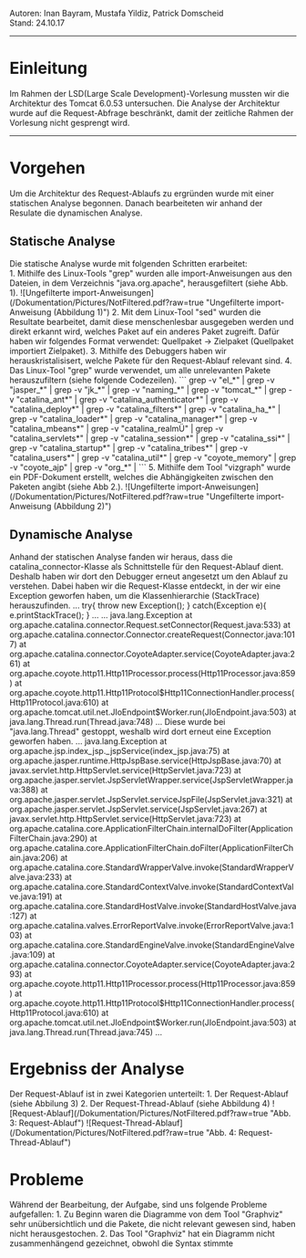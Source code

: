Autoren: Inan Bayram, Mustafa Yildiz, Patrick Domscheid</br>
Stand: 24.10.17</br>

<hr>

<h1>Einleitung</h1>
Im Rahmen der LSD(Large Scale Development)-Vorlesung mussten wir
die Architektur des Tomcat 6.0.53 untersuchen. Die Analyse der
Architektur wurde auf die Request-Abfrage beschränkt, damit der
zeitliche Rahmen der Vorlesung nicht gesprengt wird.

<hr>

<h1>Vorgehen</h1>
Um die Architektur des Request-Ablaufs zu ergründen wurde mit einer
statischen Analyse begonnen. Danach bearbeiteten wir anhand der Resulate
die dynamischen Analyse.

<h2>Statische Analyse</h2>
Die statische Analyse wurde mit folgenden Schritten erarbeitet:</br>
1. Mithilfe des Linux-Tools "grep" wurden alle import-Anweisungen aus den
Dateien, in dem Verzeichnis "java.org.apache", herausgefiltert (siehe Abb. 1).
![Ungefilterte import-Anweisungen](/Dokumentation/Pictures/NotFiltered.pdf?raw=true "Ungefilterte import-Anweisung (Abbildung 1)")
2. Mit dem Linux-Tool "sed" wurden die Resultate bearbeitet, damit diese
menschenlesbar ausgegeben werden und direkt erkannt wird, welches Paket auf
ein anderes Paket zugreift. Dafür haben wir folgendes Format verwendet:
Quellpaket -> Zielpaket (Quellpaket importiert Zielpaket).
3. Mithilfe des Debuggers haben wir herauskristalisisert, welche Pakete für den
Request-Ablauf relevant sind.
4. Das Linux-Tool "grep" wurde verwendet, um alle unrelevanten Pakete
herauszufiltern (siehe folgende Codezeilen).
```
grep -v "el_*" | grep -v "jasper_*" | grep -v "jk_*" | grep -v "naming_*" |
grep -v "tomcat_*" | grep -v "catalina_ant*" | grep -v "catalina_authenticator*" |
grep -v "catalina_deploy*" | grep -v "catalina_filters*" |
grep -v "catalina_ha_*" | grep -v "catalina_loader*" | grep -v "catalina_manager*" |
grep -v "catalina_mbeans*" | grep -v "catalina_realmÜ" |
grep -v "catalina_servlets*" | grep -v "catalina_session*" | grep -v "catalina_ssi*" |
grep -v "catalina_startup*" | grep -v "catalina_tribes*" |
grep -v "catalina_users*" | grep -v "catalina_util*" |
grep -v "coyote_memory" | grep -v "coyote_ajp" |
grep -v "org_*" |
```
5. Mithilfe dem Tool "vizgraph" wurde ein PDF-Dokument erstellt, welches
die Abhängigkeiten zwischen den Paketen angibt (siehe Abb 2.).
![Ungefilterte import-Anweisungen](/Dokumentation/Pictures/NotFiltered.pdf?raw=true "Ungefilterte import-Anweisung (Abbildung 2)")
</br>

<h2>Dynamische Analyse</h2>
Anhand der statischen Analyse fanden wir heraus, dass die catalina_connector-Klasse
als Schnittstelle für den Request-Ablauf dient. Deshalb haben wir dort den Debugger
erneut angesetzt um den Ablauf zu verstehen. Dabei haben wir die Request-Klasse entdeckt,
in der wir eine Exception geworfen haben, um die Klassenhierarchie (StackTrace) herauszufinden.
...
try{
    throw new Exception();
} catch(Exception e){
    e.printStackTrace();
}
...
...
java.lang.Exception
	at org.apache.catalina.connector.Request.setConnector(Request.java:533)
	at org.apache.catalina.connector.Connector.createRequest(Connector.java:1017)
	at org.apache.catalina.connector.CoyoteAdapter.service(CoyoteAdapter.java:261)
	at org.apache.coyote.http11.Http11Processor.process(Http11Processor.java:859)
	at org.apache.coyote.http11.Http11Protocol$Http11ConnectionHandler.process(Http11Protocol.java:610)
	at org.apache.tomcat.util.net.JIoEndpoint$Worker.run(JIoEndpoint.java:503)
	at java.lang.Thread.run(Thread.java:748)
...
Diese wurde bei "java.lang.Thread" gestoppt, weshalb wird dort erneut eine Exception
geworfen haben.
...
java.lang.Exception
at org.apache.jsp.index_jsp._jspService(index_jsp.java:75)
at org.apache.jasper.runtime.HttpJspBase.service(HttpJspBase.java:70)
at javax.servlet.http.HttpServlet.service(HttpServlet.java:723)
at org.apache.jasper.servlet.JspServletWrapper.service(JspServletWrapper.java:388)
at org.apache.jasper.servlet.JspServlet.serviceJspFile(JspServlet.java:321)
at org.apache.jasper.servlet.JspServlet.service(JspServlet.java:267)
at javax.servlet.http.HttpServlet.service(HttpServlet.java:723)
at org.apache.catalina.core.ApplicationFilterChain.internalDoFilter(ApplicationFilterChain.java:290)
at org.apache.catalina.core.ApplicationFilterChain.doFilter(ApplicationFilterChain.java:206)
at org.apache.catalina.core.StandardWrapperValve.invoke(StandardWrapperValve.java:233)
at org.apache.catalina.core.StandardContextValve.invoke(StandardContextValve.java:191)
at org.apache.catalina.core.StandardHostValve.invoke(StandardHostValve.java:127)
at org.apache.catalina.valves.ErrorReportValve.invoke(ErrorReportValve.java:103)
at org.apache.catalina.core.StandardEngineValve.invoke(StandardEngineValve.java:109)
at org.apache.catalina.connector.CoyoteAdapter.service(CoyoteAdapter.java:293)
at org.apache.coyote.http11.Http11Processor.process(Http11Processor.java:859)
at org.apache.coyote.http11.Http11Protocol$Http11ConnectionHandler.process(Http11Protocol.java:610)
at org.apache.tomcat.util.net.JIoEndpoint$Worker.run(JIoEndpoint.java:503)
at java.lang.Thread.run(Thread.java:745)
...

<h1>Ergebniss der Analyse</h1>
Der Request-Ablauf ist in zwei Kategorien unterteilt:
1. Der Request-Ablauf (siehe Abbilung 3)
2. Der Request-Thread-Ablauf (siehe Abbildung 4)
![Request-Ablauf](/Dokumentation/Pictures/NotFiltered.pdf?raw=true "Abb. 3: Request-Ablauf")
![Request-Thread-Ablauf](/Dokumentation/Pictures/NotFiltered.pdf?raw=true "Abb. 4: Request-Thread-Ablauf")

<h1>Probleme</h1>
Während der Bearbeitung, der Aufgabe, sind uns folgende Probleme aufgefallen:
1. Zu Beginn waren die Diagramme von dem Tool "Graphviz" sehr unübersichtlich
und die Pakete, die nicht relevant gewesen sind, haben nicht herausgestochen.
2. Das Tool "Graphviz" hat ein Diagramm nicht zusammenhängend gezeichnet,
obwohl die Syntax stimmte
